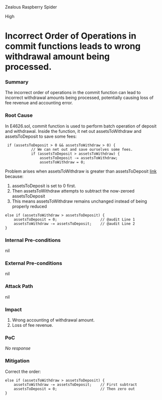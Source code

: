 Zealous Raspberry Spider

High

# Incorrect Order of Operations in commit functions leads to wrong withdrawal amount being processed.

### Summary

The incorrect order of operations in the commit function can lead to incorrect withdrawal amounts being processed, potentially causing loss of fee revenue and accounting error.

### Root Cause

In E4626.sol, commit function is used to perform batch operation of deposit and withdrawal. Inside the function, it net out assetsToWithdraw and assetsToDeposit to save some fees:
```solidity
 if (assetsToDeposit > 0 && assetsToWithdraw > 0) {
            // We can net out and save ourselves some fees.
            if (assetsToDeposit > assetsToWithdraw) {
                assetsToDeposit -= assetsToWithdraw;
                assetsToWithdraw = 0;
```
Problem arises when assetsToWithdraw is greater than assetsToDeposit [link](https://github.com/sherlock-audit/2025-04-burve/blob/44cba36e2a0c3cd7b6999459bf7746db92f8cc0a/Burve/src/multi/vertex/E4626.sol#L71-L73) because:

1.  assetsToDeposit is set to 0 first.
2. Then assetsToWithdraw attempts to subtract the now-zeroed assetsToDeposit
3. This means assetsToWithdraw remains unchanged instead of being properly reduced

```solidity
else if (assetsToWithdraw > assetsToDeposit) {
    assetsToDeposit = 0;                    // @audit Line 1
    assetsToWithdraw -= assetsToDeposit;    // @audit Line 2
}
```


### Internal Pre-conditions

nil

### External Pre-conditions

nil  

### Attack Path

nil

### Impact

1. Wrong accounting of withdrawal amount.
2. Loss of fee revenue.

### PoC

_No response_

### Mitigation

Correct the order:
```solidity
else if (assetsToWithdraw > assetsToDeposit) {
    assetsToWithdraw -= assetsToDeposit;    // First subtract
    assetsToDeposit = 0;                    // Then zero out
}
```
